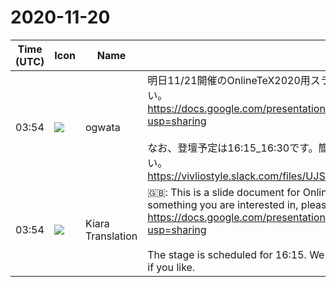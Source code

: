 # 2020-11-20

|Time (UTC)|Icon|Name|Message|
|---|---|---|---|
|03:54|![](https://avatars.slack-edge.com/2019-11-22/845042642576_070441337abaca9fb7b3_72.png)|ogwata|明日11/21開催のOnlineTeX2020用スライド資料です。気になる箇所があれば、どうか指摘してください。<br><https://docs.google.com/presentation/d/1nAwRBFfjqHil6EyuGn4Tk31dLRprYKCEfb464_7jpNc/edit?usp=sharing><br><br>なお、登壇予定は16:15_16:30です。簡単なVivliostyle Pubのデモもする予定。もしよければご覧ください。<br>https://vivliostyle.slack.com/files/UJS3RCS86/F01F4HC0DB5/____________vivliostyle|
|03:54|![](https://avatars.slack-edge.com/2019-08-21/732685848020_f3f20736795184660348_72.png)|Kiara Translation|🇬🇧: This is a slide document for OnlineTeX2020 to be held on November 21st tomorrow. If there is something you are interested in, please point it out.<br><https://docs.google.com/presentation/d/1nAwRBFfjqHil6EyuGn4Tk31dLRprYKCEfb464_7jpNc/edit?usp=sharing><br><br>The stage is scheduled for 16:15. We will also be demonstrating a simple Vivliostyle Pub. Please see if you like.|
